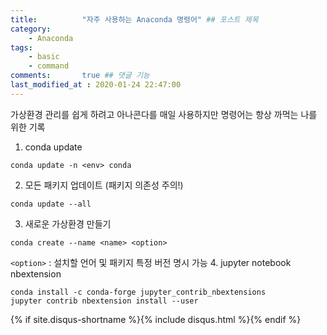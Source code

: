 ```yaml
---
title:          "자주 사용하는 Anaconda 명령어" ## 포스트 제목
category:       
    - Anaconda
tags:           
    - basic
    - command
comments:       true ## 댓글 기능
last_modified_at : 2020-01-24 22:47:00
---
```


가상환경 관리를 쉽게 하려고 아나콘다를 매일 사용하지만 명령어는 항상 까먹는 나를 위한 기록

1. conda update
```
conda update -n <env> conda
```
2. 모든 패키지 업데이트 (패키지 의존성 주의!)
```
conda update --all
``` 
3. 새로운 가상환경 만들기
```
conda create --name <name> <option>
```
`<option>` : 설치할 언어 및 패키지 특정 버전 명시 가능
4. jupyter notebook nbextension
```
conda install -c conda-forge jupyter_contrib_nbextensions
jupyter contrib nbextension install --user
```

  {% if site.disqus-shortname %}{% include disqus.html %}{% endif %}
